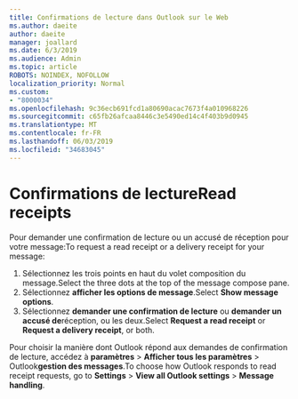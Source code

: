 ```yaml
---
title: Confirmations de lecture dans Outlook sur le Web
ms.author: daeite
author: daeite
manager: joallard
ms.date: 6/3/2019
ms.audience: Admin
ms.topic: article
ROBOTS: NOINDEX, NOFOLLOW
localization_priority: Normal
ms.custom:
- "8000034"
ms.openlocfilehash: 9c36ecb691fcd1a80690acac7673f4a010968226
ms.sourcegitcommit: c65fb26afcaa8446c3e5490ed14c4f403b9d0945
ms.translationtype: MT
ms.contentlocale: fr-FR
ms.lasthandoff: 06/03/2019
ms.locfileid: "34683045"
---
```

# <a name="read-receipts"></a><span data-ttu-id="5ff84-102">Confirmations de lecture</span><span class="sxs-lookup"><span data-stu-id="5ff84-102">Read receipts</span></span>

<span data-ttu-id="5ff84-103">Pour demander une confirmation de lecture ou un accusé de réception pour votre message:</span><span class="sxs-lookup"><span data-stu-id="5ff84-103">To request a read receipt or a delivery receipt for your message:</span></span> 

1. <span data-ttu-id="5ff84-104">Sélectionnez les trois points en haut du volet composition du message.</span><span class="sxs-lookup"><span data-stu-id="5ff84-104">Select the three dots at the top of the message compose pane.</span></span>
1. <span data-ttu-id="5ff84-105">Sélectionnez **afficher les options de message**.</span><span class="sxs-lookup"><span data-stu-id="5ff84-105">Select **Show message options**.</span></span>
1. <span data-ttu-id="5ff84-106">Sélectionnez **demander une confirmation de lecture** ou **demander un accusé de**réception, ou les deux.</span><span class="sxs-lookup"><span data-stu-id="5ff84-106">Select **Request a read receipt** or **Request a delivery receipt**, or both.</span></span>

<span data-ttu-id="5ff84-107">Pour choisir la manière dont Outlook répond aux demandes de confirmation de lecture, accédez à **paramètres** > **Afficher tous les paramètres** > Outlook**gestion des messages**.</span><span class="sxs-lookup"><span data-stu-id="5ff84-107">To choose how Outlook responds to read receipt requests, go to **Settings** > **View all Outlook settings** > **Message handling**.</span></span>